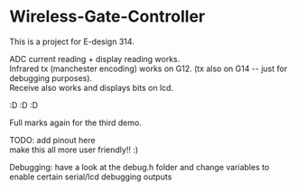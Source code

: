 # Wireless-Gate-Controller
This is a project for E-design 314. 

ADC current reading + display reading works.
<br>
Infrared tx (manchester encoding) works on G12. (tx also on G14 -- just for debugging purposes).
<br>
Receive also works and displays bits on lcd.

:D :D :D

Full marks again for the third demo.

TODO: 
add pinout here<br>
make this all more user friendly!! :)


Debugging: have a look at the debug.h folder and 
change variables to enable certain serial/lcd debugging outputs
